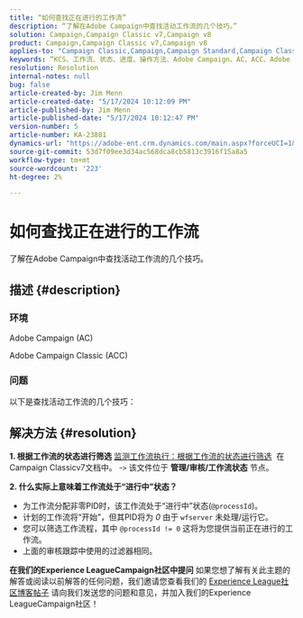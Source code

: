 ```yaml
---
title: “如何查找正在进行的工作流”
description: “了解在Adobe Campaign中查找活动工作流的几个技巧。”
solution: Campaign,Campaign Classic v7,Campaign v8
product: Campaign,Campaign Classic v7,Campaign v8
applies-to: "Campaign Classic,Campaign,Campaign Standard,Campaign Classic v7,Campaign v8"
keywords: “KCS、工作流、状态、进度、操作方法、Adobe Campaign、AC、ACC、Adobe Campaign Classic”
resolution: Resolution
internal-notes: null
bug: false
article-created-by: Jim Menn
article-created-date: "5/17/2024 10:12:09 PM"
article-published-by: Jim Menn
article-published-date: "5/17/2024 10:12:47 PM"
version-number: 5
article-number: KA-23881
dynamics-url: "https://adobe-ent.crm.dynamics.com/main.aspx?forceUCI=1&pagetype=entityrecord&etn=knowledgearticle&id=dd146c7d-9a14-ef11-9f8a-6045bd006268"
source-git-commit: 53d7f09ee3d34ac568dca8cb5813c3916f15a8a5
workflow-type: tm+mt
source-wordcount: '223'
ht-degree: 2%

---
```


# 如何查找正在进行的工作流


了解在Adobe Campaign中查找活动工作流的几个技巧。

## 描述 {#description}


### 环境

Adobe Campaign (AC)

Adobe Campaign Classic (ACC)

### 问题

以下是查找活动工作流的几个技巧：


## 解决方法 {#resolution}


<b>1. 根据工作流的状态进行筛选</b>
[监测工作流执行：根据工作流的状态进行筛选](https://experienceleague.adobe.com/docs/campaign-classic/using/automating-with-workflows/monitoring-workflows/monitoring-workflow-execution.html?lang=en#filtering-workflows-status)  在Campaign Classicv7文档中。
-`>`  该文件位于 <b>管理/审核/工作流状态</b> 节点。

<b>2. 什么实际上意味着工作流处于“进行中”状态？</b>
- 为工作流分配非零PID时，该工作流处于“进行中”状态(`@processId`)。
- 计划的工作流将“开始”，但其PID将为 *0* 由于 `wfserver` 未处理/运行它。
- 您可以筛选工作流程，其中 `@processId != 0` 这将为您提供当前正在进行的工作流。
- 上面的审核跟踪中使用的过滤器相同。




<b>在我们的Experience LeagueCampaign社区中提问</b>
如果您想了解有关此主题的解答或阅读以前解答的任何问题，我们邀请您查看我们的 [Experience League社区博客帖子](https://experienceleaguecommunities.adobe.com/t5/adobe-campaign-classic-blogs/introducing-top-kcs-articles-curated-for-your-troubleshooting/bc-p/672426#M132 "关注链接") 请向我们发送您的问题和意见，并加入我们的Experience LeagueCampaign社区！
